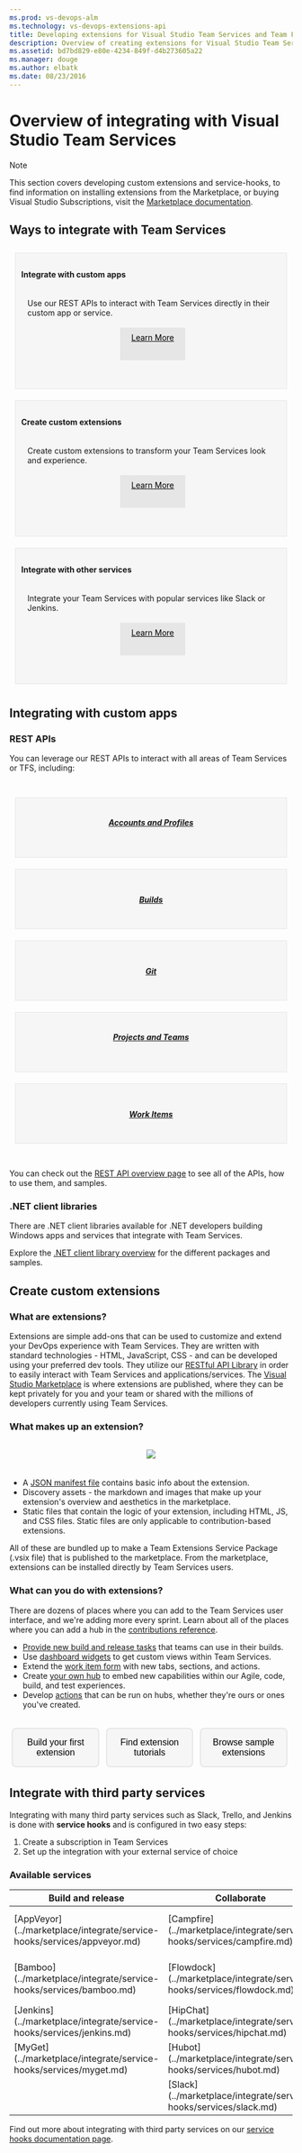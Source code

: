 ```yaml
---
ms.prod: vs-devops-alm
ms.technology: vs-devops-extensions-api
title: Developing extensions for Visual Studio Team Services and Team Foundation Server
description: Overview of creating extensions for Visual Studio Team Services
ms.assetid: bd7bd829-e80e-4234-849f-d4b273605a22
ms.manager: douge
ms.author: elbatk
ms.date: 08/23/2016
---
```


# Overview of integrating with Visual Studio Team Services

>[!NOTE]
> This section covers developing custom extensions and service-hooks, to find information on installing extensions from the Marketplace, or buying Visual Studio Subscriptions, 
> visit the [Marketplace documentation](../marketplace/extend-overview.md).


## Ways to integrate with Team Services

<div name="row">
    <div class ="col-sm-6 col-md-4 col-lg-4" style="padding:10px;">
        <div style="background-color: #f6f6f6; border: solid 1px #E6E6E6; padding:10px; min-height:220px;">
            <h4>Integrate with custom apps</h4>
            <div style="padding-top: 10px; padding-left:6px">
                <div style="padding:5px">
                    Use our REST APIs to interact with Team Services directly in their custom app or service.
                </div>
                <div class="row" style="padding-top:10px; text-align:center">
                    <a role="button" style="text-align: center; background-color: #e6e6e6; min-height: 40px; padding: 9px 20px 9px 20px; display: inline-block; margin-top: 3px; color: black;" href="#customApps">Learn More</a>
                </div>
            </div>
        </div>
    </div>
    <div class ="col-sm-6 col-md-4 col-lg-4" style="padding:10px;">
        <div style="background-color: #f6f6f6; border: solid 1px #E6E6E6; padding:10px; min-height:220px;">
            <h4>Create custom extensions</h4>
            <div style="padding-top: 10px; padding-left:6px">
                <div style="padding:5px">
                    Create custom extensions to transform your Team Services look and experience.
                </div>
                <div class="row" style="padding-top:10px; text-align:center">
                    <a role="button" style="text-align: center; background-color: #e6e6e6; min-height: 40px; padding: 9px 20px 9px 20px; display: inline-block; margin-top: 3px; color: black;" href="#extensions">Learn More</a>
                </div>
            </div>
        </div>
    </div>
    <div class ="col-sm-6 col-md-4 col-lg-4" style="padding:10px;">
        <div style="background-color: #f6f6f6; border: solid 1px #E6E6E6; padding:10px; min-height:220px;">
            <h4>Integrate with other services</h4>
                        <div style="padding-top: 10px; padding-left:6px">
                <div style="padding:5px">
                    Integrate your Team Services with popular services like Slack or Jenkins.
                </div>
                <div class="row" style="padding-top:10px; text-align:center">
                    <a role="button" style="text-align: center; background-color: #e6e6e6; min-height: 40px; padding: 9px 20px 9px 20px; display: inline-block; margin-top: 3px; color: black;" href="#thirdParty">Learn More</a>
                </div>
            </div>
        </div>
    </div>
</div>

<a name ="customApps"/>

## Integrating with custom apps

### REST APIs

You can leverage our REST APIs to interact with all areas of Team Services or TFS, including: 

<div name="row">
    <div class ="col-sm-1 col-md-1 col-lg-1" style="padding:10px;">
    </div>
    <div class ="col-sm-3 col-md-2 col-lg-2" style="padding:10px;">
        <div style="background-color: #f6f6f6; border: solid 1px #E6E6E6; padding:10px; min-height:85px;">
            <div class="index-button" style="padding:5px; text-align:center">
                <a href="../integrate/api/shared/overview.md">
                    <h5>Accounts and Profiles</h5>
                </a>
            </div>
        </div>
    </div>
    <div class ="col-sm-3 col-md-2 col-lg-2" style="padding:10px;">
        <div style="background-color: #f6f6f6; border: solid 1px #E6E6E6; padding:10px;min-height:85px;">
            <div class="index-button" style="padding-top:15px; text-align:center">
                <a href="../integrate/api/build/overview.md">
                    <h5>Builds</h5>
                </a>
            </div>
        </div>
    </div>
    <div class ="col-sm-3 col-md-2 col-lg-2" style="padding:10px;">
        <div style="background-color: #f6f6f6; border: solid 1px #E6E6E6; padding:10px;min-height:85px;">
            <div class="index-button" style="padding-top:15px; text-align:center">
                <a href="../integrate/api/git/overview.md">
                    <h5>Git</h5>
                </a>
            </div>
        </div>
    </div>
    <div class ="col-sm-3 col-md-2 col-lg-2" style="padding:10px;">
        <div style="background-color: #f6f6f6; border: solid 1px #E6E6E6; padding:10px;min-height:85px;">
            <div class="index-button" style="padding:5px; text-align:center">
                <a href="../integrate/api/tfs/overview.md">
                    <h5>Projects and Teams</h5>
                </a>
            </div>
        </div>
    </div>
    <div class ="col-sm-3 col-md-2 col-lg-2" style="padding:10px;">
        <div style="background-color: #f6f6f6; border: solid 1px #E6E6E6; padding:10px;min-height:85px;">
            <div class="index-button" style="padding-top:15px; text-align:center">
                <a href="../integrate/api/wit/overview.md">
                    <h5>Work Items</h5>
                </a>
            </div>
        </div>
    </div>
    <div class ="col-sm-3 col-md-1 col-lg-1" style="padding:10px;">
    </div>
</div>

<div style="clear:both"></div>

You can check out the [REST API overview page](https://visualstudio.com/integrate/api/overview.md) to see all of the APIs, how to use them, and samples.

### .NET client libraries

There are .NET client libraries available for .NET developers building Windows apps and services that integrate with Team Services. 

Explore the [.NET client library overview](../get-started/client-libraries/dotnet.md) for the different packages and samples.

<a name ="extensions"/>

## Create custom extensions


### What are extensions?

Extensions are simple add-ons that can be used to customize and extend your DevOps experience with Team Services. 
They are written with standard technologies - HTML, JavaScript, CSS - and can be developed using your preferred dev tools.
They utilize our [RESTful API Library](https://visualstudio.com/integrate/api/overview.md) in order to easily interact with Team Services and applications/services.
The [Visual Studio Marketplace](https://marketplace.visualstudio.com/VSTS) is where extensions are published, 
where they can be kept privately for you and your team or shared with the millions of developers currently using Team Services. 

### What makes up an extension?
<div align="center" style="padding-top:15px">
<img src="./_img/extension-components.png" style="padding-bottom:20px">
</div>

- A [JSON manifest file](./develop/manifest.md) contains basic info about the extension.
- Discovery assets - the markdown and images that make up your extension's overview and aesthetics in the marketplace. 
- Static files that contain the logic of your extension, including HTML, JS, and CSS files. Static files are only applicable to contribution-based extensions.

All of these are bundled up to make a Team Extensions Service Package (.vsix file) that is published to the marketplace. From the marketplace,
extensions can be installed directly by Team Services users.


### What can you do with extensions?

There are dozens of places where you can add to the Team Services user interface, and we're adding more every sprint. Learn about all of the places where you can add a hub in the [contributions reference](./reference/targets/overview.md).

- [Provide new build and release tasks](./develop/add-build-task.md) that teams can use in their builds.
- Use [dashboard widgets](./develop/add-dashboard-widget.md) to get custom views within Team Services. 
- Extend the [work item form](./develop/add-workitem-extension.md) with new tabs, sections, and actions.
- Create [your own hub](./develop/add-hub.md) to embed new capabilities within our Agile, code, build, and test experiences. 
- Develop [actions](./develop/add-action.md) that can be run on hubs, whether they're ours or ones you've created. 

<div name="row" style="padding-top:15px">
    <div style="vertical-align:top;display:inline-block;float:left;width:33%">
        <div class="index-button" align="center" style="padding-right:2px">
        <a href="./get-started/node.md"><button style="background-color:#f6f6f6;border:solid 2px #E6E6E6;padding:15px;font-size:16px;margin:4px;cursor:pointer;border-radius:8px;">Build your first extension</button></a>
        </div>
    </div>
    <div style="vertical-align:top;display:inline-block;float:left;width:33%">
        <div class="index-button" align="center" style="padding-left:2px;padding-right:2px">
        <a href="./get-started/tutorials.md"><button style="background-color:#f6f6f6;border:solid 2px #E6E6E6;padding:15px;font-size:16px;margin:4px;cursor:pointer;border-radius:8px;">Find extension tutorials</button></a>
        </div>
    </div>
    <div style="vertical-align:top;display:inline-block;float:left;width:33%">
        <div class="index-button" align="center" style="padding-left:2px">
        <a href="./develop/samples-overview.md"><button style="background-color:#f6f6f6;border:solid 2px #E6E6E6;padding:15px;font-size:16px;margin:4px;cursor:pointer;border-radius:8px;">Browse sample extensions</button></a>
        </div>
    </div>
</div>

<div style="clear:both"></div>

<a name ="thirdParty"/>

## Integrate with third party services

Integrating with many third party services such as Slack, Trello, and Jenkins is done with **service hooks** and is configured in two easy steps:

1. Create a subscription in Team Services
2. Set up the integration with your external service of choice

### Available services

<div name="row">
<div class ="col-sm-2 col-md-2 col-lg-2">
</div>
<div class ="col-sm-8 col-md-8 col-lg-8">
<table class="table table-striped" style="margin-left:auto;margin-right:auto">
<thead class="thead-inverse">
    <tr>
        <th>Build and release</th>
        <th>Collaborate</th>
		<th>Customer support</th>
		<th>Plan and track</th>
		<th>Integrate</th>
    </tr>
</thead>
<tbody>
    <tr>
        <td>[AppVeyor](../marketplace/integrate/service-hooks/services/appveyor.md)</td>
        <td>[Campfire](../marketplace/integrate/service-hooks/services/campfire.md)</td>
		<td>[UserVoice](../marketplace/integrate/service-hooks/services/uservoice.md)</td>
		<td>[Trello](../marketplace/integrate/service-hooks/services/trello.md)</td>
		<td>[Azure Service Bus](../marketplace/integrate/service-hooks/services/azure-service-bus.md)</td>
    </tr>
	<tr>
		<td>[Bamboo](../marketplace/integrate/service-hooks/services/bamboo.md)</td>
		<td>[Flowdock](../marketplace/integrate/service-hooks/services/flowdock.md)</td>
		<td>[Zendesk](../marketplace/integrate/service-hooks/services/zendesk.md) </td>
		<td></td>
		<td>[Azure Storage](../marketplace/integrate/service-hooks/services/azure-storage.md)</td>
	</tr>
	<tr>
		<td>[Jenkins](../marketplace/integrate/service-hooks/services/jenkins.md)</td>
		<td>[HipChat](../marketplace/integrate/service-hooks/services/hipchat.md)</td>
		<td></td>
		<td></td>
		<td>[Web Hooks](../marketplace/integrate/service-hooks/services/webhooks.md)</td>
	</tr>
	<tr>
		<td>[MyGet](../marketplace/integrate/service-hooks/services/myget.md)</td>
		<td>[Hubot](../marketplace/integrate/service-hooks/services/hubot.md)</td>
		<td></td>
		<td></td>
		<td>[Zapier](../marketplace/integrate/service-hooks/services/zapier.md)</td>
	</tr>
	<tr>
		<td></td>
		<td>[Slack](../marketplace/integrate/service-hooks/services/slack.md)</td>
		<td></td>
		<td></td>
		<td></td>
	</tr>
</tbody>
</table>
</div>
<div class ="col-sm-2 col-md-2 col-lg-2">
</div>
</div>

<div style="clear:both"></div>

Find out more about integrating with third party services on our [service hooks documentation page](../marketplace/integrate/service-hooks/get-started.md).

